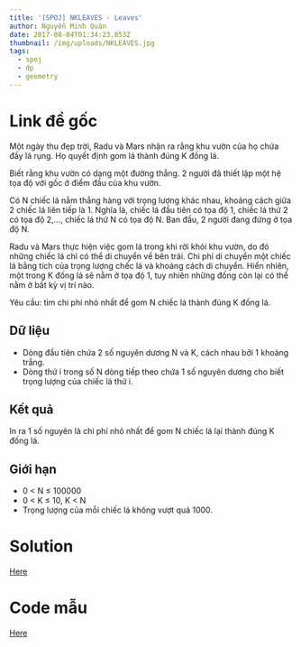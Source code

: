 ```yaml
---
title: '[SPOJ] NKLEAVES - Leaves'
author: Nguyễn Minh Quân
date: 2017-08-04T01:34:23.853Z
thumbnail: /img/uploads/NKLEAVES.jpg
tags:
  - spoj
  - dp
  - geometry
---
```

# Link đề gốc

Một ngày thu đẹp trời, Radu và Mars nhận ra rằng khu vườn của họ chứa đầy lá rụng. Họ quyết định gom lá thành đúng K đống lá.

Biết rằng khu vườn có dạng một đường thẳng. 2 người đã thiết lập một hệ tọa độ với gốc ở điểm đầu của khu vườn.

Có N chiếc lá nằm thẳng hàng với trọng lượng khác nhau, khoảng cách giữa 2 chiếc lá liên tiếp là 1. Nghĩa là, chiếc lá đầu tiên có tọa độ 1, chiếc lá thứ 2 có tọa độ 2,..., chiếc lá thứ N có tọa độ N. Ban đầu, 2 người đang đứng ở tọa độ N.

Radu và Mars thực hiện việc gom lá trong khi rời khỏi khu vườn, do đó những chiếc lá chỉ có thể di chuyển về bên trái. Chi phí di chuyển một chiếc lá bằng tích của trọng lượng chếc lá và khoảng cách di chuyển. Hiển nhiên, một trong K đống lá sẽ nằm ở tọa độ 1, tuy nhiên những đống còn lại có thể nằm ở bất kỳ vị trí nào.

Yêu cầu: tìm chi phí nhỏ nhất để gom N chiếc lá thành đúng K đống lá.

## Dữ liệu

* Dòng đầu tiên chứa 2 số nguyên dương N và K, cách nhau bởi 1 khoảng trắng.
* Dòng thứ i trong số N dòng tiếp theo chứa 1 số nguyên dương cho biết trọng lượng của chiếc lá thứ i.

## Kết quả

In ra 1 số nguyên là chi phí nhỏ nhất để gom N chiếc lá lại thành đúng K đống lá.

## Giới hạn

* 0 < N ≤ 100000
* 0 < K ≤ 10, K < N
* Trọng lượng của mỗi chiếc lá không vượt quá 1000.

# Solution

[Here](http://dataurbia.com/FDh)

# Code mẫu

[Here](http://dataurbia.com/FEF)
